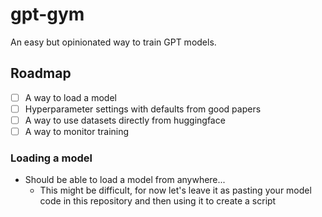 # gpt-gym
An easy but opinionated way to train GPT models.

## Roadmap
- [ ] A way to load a model
- [ ] Hyperparameter settings with defaults from good papers
- [ ] A way to use datasets directly from huggingface
- [ ] A way to monitor training

### Loading a model
- Should be able to load a model from anywhere...
    - This might be difficult, for now let's leave it as pasting your model code in this repository and then using it to create a script
